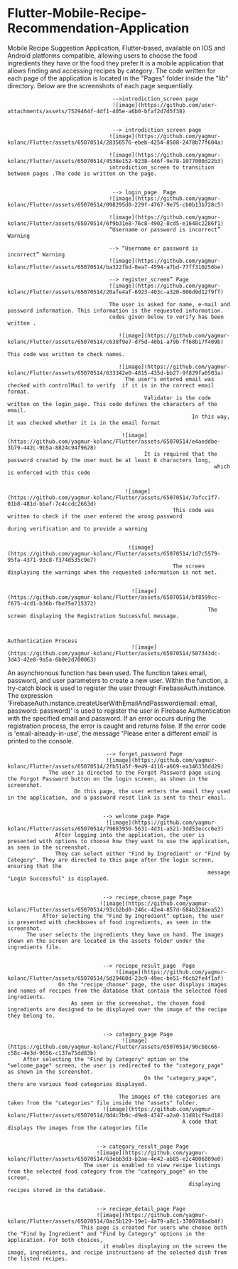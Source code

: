 # Flutter-Mobile-Recipe-Recommendation-Application
Mobile Recipe Suggestion Application, Flutter-based, available on IOS and Android platforms compatible, allowing users to choose the food ingredients they have or the food they prefer.It is a mobile application that allows finding and accessing recipes by category.
The code written for each page of the application is located in the "Pages" folder inside the "lib" directory. Below are the screenshots of each page sequentially.


                                     -->introdiction_screen page
                                     ![image](https://github.com/user-attachments/assets/7529464f-4df1-405e-a6b0-bfaf2d7d5f38)


                                     --> introdiction_screen page
                                    ![image](https://github.com/yagmur-kolanc/Flutter/assets/65070514/28356576-ebeb-4254-8508-2478b77f604a)

                                    ![image](https://github.com/yagmur-kolanc/Flutter/assets/65070514/4538e152-9238-446f-9e78-1077000d22b3)
                                    introdiction_screen to transition between pages .The code is written on the page.


                                     --> login_page  Page
                                    ![image](https://github.com/yagmur-kolanc/Flutter/assets/65070514/098295d0-229f-4767-9e75-cb0b13b728c5)

                                    ![image](https://github.com/yagmur-kolanc/Flutter/assets/65070514/6f9b31e8-76c8-4902-8cd5-e1648c2286f1)
                                    “Username or password is incorrect” Warning

                                    --> “Username or password is incorrect” Warning
                                    ![image](https://github.com/yagmur-kolanc/Flutter/assets/65070514/ba322fbd-0ea7-4594-a7bd-77ff310256be)

                                    --> register_screen” Page
                                    ![image](https://github.com/yagmur-kolanc/Flutter/assets/65070514/20afe4af-6923-403c-a320-806d9d12f9ff)

                                    The user is asked for name, e-mail and password information. This information is the requested information. 
                                    codes given below to verify has been written .

                                       ![image](https://github.com/yagmur-kolanc/Flutter/assets/65070514/c638f9e7-d75d-40b1-a79b-ff68b17f409b)
                                                                         This code was written to check names.    

                                       ![image](https://github.com/yagmur-kolanc/Flutter/assets/65070514/633342e0-4815-435d-bb27-9f829fa0503a)
                                         The user's entered email was checked with controlMail to verify  if it is in the correct email format.
                                               Validator is the code written on the login_page. This code defines the characters of the email. 
                                                              In this way, it was checked whether it is in the email format

                                        ![image](https://github.com/yagmur-kolanc/Flutter/assets/65070514/e4aeddbe-3b79-442c-9b5a-8824c94f9628)
                                               It is required that the password created by the user must be at least 6 characters long, 
                                                                     which is enforced with this code 


                                         ![image](https://github.com/yagmur-kolanc/Flutter/assets/65070514/7afcc1f7-01b8-481d-bbaf-7c4ccdc2663d)
                                                        This code was written to check if the user entered the wrong password 
                                                                     during verification and to provide a warning


                                          ![image](https://github.com/yagmur-kolanc/Flutter/assets/65070514/1d7c5579-95fa-4371-93c8-f374d535c9e7)
                                                        The screen displaying the warnings when the requested information is not met.


                                           ![image](https://github.com/yagmur-kolanc/Flutter/assets/65070514/bf8599cc-f675-4cd1-b36b-fbe75e715372)
                                                                   The screen displaying the Registration Successful message.


                                                                                 Authentication Process
                                           ![image](https://github.com/yagmur-kolanc/Flutter/assets/65070514/507343dc-3d43-42e8-9a5a-6b0e2d700063)
  An asynchronous function has been used. The function takes email, password, and user parameters to create a new user. Within the function, a try-catch block is used to register the user through FirebaseAuth.instance. The expression 'FirebaseAuth.instance.createUserWithEmailAndPassword(email: email, password: password)' is used to register the user in Firebase Authentication with the specified email and password. If an error occurs during the registration process, the error is caught and returns false. If the 
                             error code is 'email-already-in-use', the message 'Please enter a different email' is printed to the console.


                                   --> forget_password Page
                                   ![image](https://github.com/yagmur-kolanc/Flutter/assets/65070514/2fb51a5f-9e49-4116-a669-ea346336dd29)
                 The user is directed to the Forgot Password page using the Forgot Password button on the login screen, as shown in the screenshot.
                         On this page, the user enters the email they used in the application, and a password reset link is sent to their email.


                                  --> welcome_page Page
                                   ![image](https://github.com/yagmur-kolanc/Flutter/assets/65070514/79683956-5631-4d31-a521-3dd53eccc6e3)
                   After logging into the application, the user is presented with options to choose how they want to use the application, as seen in the screenshot. 
                   They can select either "Find by Ingredient" or "Find by Category". They are directed to this page after the login screen, ensuring that the
                                                                   message "Login Successful" is displayed.


                                  --> reciepe_choose_page Page
                                 ![image](https://github.com/yagmur-kolanc/Flutter/assets/65070514/93cb2bd0-246c-42e4-857d-684b328aea52)
               After selecting the "Find by Ingredient" option, the user is presented with checkboxes of food ingredients, as seen in the screenshot.
          The user selects the ingredients they have on hand. The images shown on the screen are located in the assets folder under the ingredients file.


                                  --> reciepe_result_page  Page
                                      ![image](https://github.com/yagmur-kolanc/Flutter/assets/65070514/5d29460d-23c9-49ec-be51-f6cb2fe4f1af)
                    On the "recipe_choose" page, the user displays images and names of recipes from the database that contain the selected food ingredients. 
                        As seen in the screenshot, the chosen food ingredients are designed to be displayed over the image of the recipe they belong to.


                                  --> category_page Page
                                        ![image](https://github.com/yagmur-kolanc/Flutter/assets/65070514/90cb8c66-c58c-4e3d-9656-c137a75dd83b)
         After selecting the "Find by Category" option on the "welcome_page" screen, the user is redirected to the "category_page" as shown in the screenshot. 
                                               On the "category_page", there are various food categories displayed.

                                       The images of the categories are taken from the "categories" file inside the "assets" folder.
                                  ![image](https://github.com/yagmur-kolanc/Flutter/assets/65070514/0d4c7b0c-d9e8-4747-a2a0-11d81cf9ad18)
                                                           A code that displays the images from the categories file


                                --> category_result_page Page
                                ![image](https://github.com/yagmur-kolanc/Flutter/assets/65070514/63ebb3d3-b2ae-4e42-ab85-e2c4006809e0)
                            The user is enabled to view recipe listings from the selected food category from the "category_page" on the screen,
                                                             displaying recipes stored in the database.
                                

                                --> reciepe_detail_page Page
                                ![image](https://github.com/yagmur-kolanc/Flutter/assets/65070514/0ac5b129-19e1-4a79-a8c1-3700788adb4f)
                           This page is created for users who choose both the "Find by Ingredient" and "Find by Category" options in the application. For both choices, 
                                  it enables displaying on the screen the image, ingredients, and recipe instructions of the selected dish from the listed recipes.

                                
